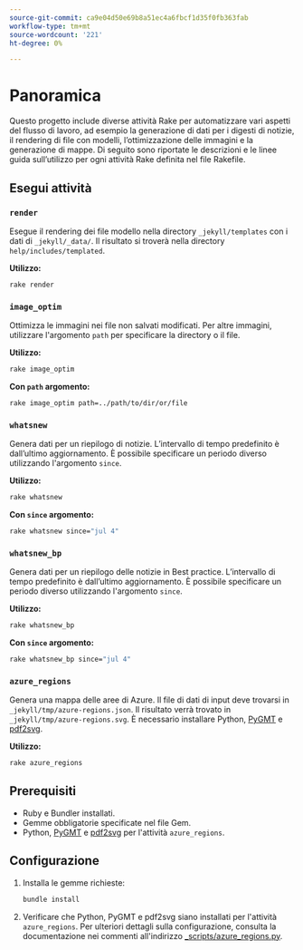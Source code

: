 ```yaml
---
source-git-commit: ca9e04d50e69b8a51ec4a6fbcf1d35f0fb363fab
workflow-type: tm+mt
source-wordcount: '221'
ht-degree: 0%

---
```

# Panoramica

Questo progetto include diverse attività Rake per automatizzare vari aspetti del flusso di lavoro, ad esempio la generazione di dati per i digesti di notizie, il rendering di file con modelli, l’ottimizzazione delle immagini e la generazione di mappe. Di seguito sono riportate le descrizioni e le linee guida sull’utilizzo per ogni attività Rake definita nel file Rakefile.

## Esegui attività

### `render`

Esegue il rendering dei file modello nella directory `_jekyll/templates` con i dati di `_jekyll/_data/`. Il risultato si troverà nella directory `help/includes/templated`.

**Utilizzo:**

```sh
rake render
```

### `image_optim`

Ottimizza le immagini nei file non salvati modificati. Per altre immagini, utilizzare l&#39;argomento `path` per specificare la directory o il file.

**Utilizzo:**

```sh
rake image_optim
```

**Con `path` argomento:**

```sh
rake image_optim path=../path/to/dir/or/file
```

### `whatsnew`

Genera dati per un riepilogo di notizie. L’intervallo di tempo predefinito è dall’ultimo aggiornamento. È possibile specificare un periodo diverso utilizzando l&#39;argomento `since`.

**Utilizzo:**

```sh
rake whatsnew
```

**Con `since` argomento:**

```sh
rake whatsnew since="jul 4"
```

### `whatsnew_bp`

Genera dati per un riepilogo delle notizie in Best practice. L’intervallo di tempo predefinito è dall’ultimo aggiornamento. È possibile specificare un periodo diverso utilizzando l&#39;argomento `since`.

**Utilizzo:**

```sh
rake whatsnew_bp
```

**Con `since` argomento:**

```sh
rake whatsnew_bp since="jul 4"
```

### `azure_regions`

Genera una mappa delle aree di Azure. Il file di dati di input deve trovarsi in `_jekyll/tmp/azure-regions.json`. Il risultato verrà trovato in `_jekyll/tmp/azure-regions.svg`. È necessario installare Python, [PyGMT](https://www.pygmt.org/latest/install.html) e [pdf2svg](https://formulae.brew.sh/formula/pdf2svg).

**Utilizzo:**

```sh
rake azure_regions
```

## Prerequisiti

- Ruby e Bundler installati.
- Gemme obbligatorie specificate nel file Gem.
- Python, [PyGMT](https://www.pygmt.org/latest/install.html) e [pdf2svg](https://formulae.brew.sh/formula/pdf2svg) per l&#39;attività `azure_regions`.

## Configurazione

1. Installa le gemme richieste:

   ```sh
   bundle install
   ```

2. Verificare che Python, PyGMT e pdf2svg siano installati per l&#39;attività `azure_regions`. Per ulteriori dettagli sulla configurazione, consulta la documentazione nei commenti all&#39;indirizzo [_scripts/azure_regions.py](_scripts/azure_regions.py).
